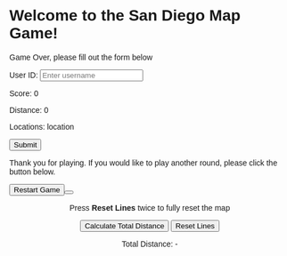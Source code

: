 <html>
<head>
  <h1>Welcome to the San Diego Map Game!</h1>
  <style>
    #coding_body{
      font-family: Arial, sans-serif;
    }
    #playing{
      text-align: center;
    }
  </style>
</head>
<body id="coding_body">
  <div id="finish">
      <p>Game Over, please fill out the form below</p>
      <!-- Form does function create_user() -->
      <form action="javascript:post_name()">
          <p><label>
              User ID:
              <input type="text" name="username" id="username" placeholder="Enter username" required>
          </label></p>
          <p><label>
          <!-- Score has automatic input -->
              Score:
              <span name="score" id="score">0</span>
          </label></p>
          <p><label>
          <!-- Score has automatic input -->
              Distance:
              <span name="distance" id="distance">0</span>
          </label></p>
          <p><label>
          <!-- Score has automatic input -->
              Locations:
              <span name="location" id="location">location</span>
          </label></p>
          <p>
          <!-- Popup message on button click -->
              <button onclick="alert('Your entry has been posted!')">Submit</button>
          </p>
      </form>
  </div>
  <div id="reset">
    <p>Thank you for playing. If you would like to play another round, please click the button below.</p>
    <button onclick="post_name()">Restart Game<button>
  </div>
  <div id="playing">
    <p>Press <strong>Reset Lines</strong> twice to fully reset the map</p>
    <button id="calculateButton">Calculate Total Distance</button>
    <button id="resetButton">Reset Lines</button>
    <p>Total Distance: <span id="totalDistance">-</span></p>
  </div>
</body>

<script>
let lastMousePos = [];
let currentMousePos = [];
let lines = [];
let calculateButton;
let resetButton;
let totalDistanceElement;
let backgroundImage;
var gameState;

gameState = 1;

const finish_screen = document.getElementById("finish");
const reset_screen = document.getElementById("reset");
const playing_screen = document.getElementById("playing");

function preload() {
  backgroundImage = loadImage('SDmap.png');
}

function setup() {
  let canvas = createCanvas(1072,829);

  calculateButton = select('#calculateButton');
  calculateButton.mousePressed(calculateTotalDistance);

  resetButton = select('#resetButton');
  resetButton.mousePressed(resetLines);

  totalDistanceElement = select('#totalDistance');
}

function draw() {
  background(backgroundImage);

  for (let i = 0; i < lines.length; i++) {
    let linePoints = lines[i];
    let x1 = linePoints[0];
    let y1 = linePoints[1];
    let x2 = linePoints[2];
    let y2 = linePoints[3];

    stroke(255, 0, 0);
    strokeWeight(3);
    
    line(x1, y1, x2, y2);
  }
}

function mouseClicked() {
  if (mouseButton === LEFT) {
    if (lastMousePos.length === 0) {
      lastMousePos = [mouseX, mouseY];
    } else if (currentMousePos.length === 0) {
      currentMousePos = [mouseX, mouseY];
      let linePoints = lastMousePos.concat(currentMousePos);
      lines.push(linePoints);
      lastMousePos = [];
      currentMousePos = [];
    }
  }
}

function calculateTotalDistance() {
  let totalDistance = 0;
  for (let i = 0; i < lines.length; i++) {
    let linePoints = lines[i];
    let distance = calculateDistance(linePoints.slice(0, 2), linePoints.slice(2));
    totalDistance += distance;
  }
  totalDistanceElement.html(totalDistance);
}

function calculateDistance(point1, point2) {
  let dx = point2[0] - point1[0];
  let dy = point2[1] - point1[1];
  return Math.sqrt(dx * dx + dy * dy);
}

function resetLines() {
  lines = [];
  totalDistanceElement.html("-");
}
</script>
</html>